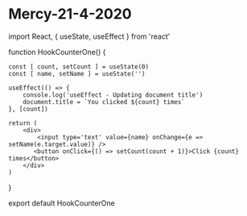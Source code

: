 # Mercy-21-4-2020

import React, { useState, useEffect } from 'react'

function HookCounterOne() {

    const [ count, setCount ] = useState(0)
    const [ name, setName ] = useState('')

    useEffect(() => {
        console.log('useEffect - Updating document title')
        document.title = `You clicked ${count} times`
    }, [count])

    return (
        <div>
            <input type='text' value={name} onChange={e => setName(e.target.value)} />
           <button onClick={() => setCount(count + 1)}>Click {count} times</button> 
        </div>
    )
}

export default HookCounterOne


